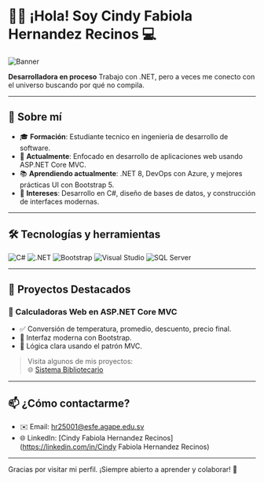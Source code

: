 # 👋🏻 ¡Hola! Soy Cindy Fabiola Hernandez Recinos 💻

![Banner](https://media.giphy.com/media/qgQUggAC3Pfv687qPC/giphy.gif)

**Desarrolladora en proceso** Trabajo con .NET, pero a veces me conecto con el universo buscando por qué no compila.

---

## 📌 Sobre mí

- 🎓 **Formación**: Estudiante tecnico en ingenieria de desarrollo de software.
- 💼 **Actualmente**: Enfocado en desarrollo de aplicaciones web usando ASP.NET Core MVC.
- 📚 **Aprendiendo actualmente**: .NET 8, DevOps con Azure, y mejores prácticas UI con Bootstrap 5.
- 🎯 **Intereses**: Desarrollo en C#, diseño de bases de datos, y construcción de interfaces modernas.

---

## 🛠️ Tecnologías y herramientas

![C#](https://img.shields.io/badge/C%23-239120?style=for-the-badge&logo=c-sharp&logoColor=white)
![.NET](https://img.shields.io/badge/.NET-512BD4?style=for-the-badge&logo=dotnet&logoColor=white)
![Bootstrap](https://img.shields.io/badge/Bootstrap-563D7C?style=for-the-badge&logo=bootstrap&logoColor=white)
![Visual Studio](https://img.shields.io/badge/Visual_Studio-5C2D91?style=for-the-badge&logo=visualstudio&logoColor=white)
![SQL Server](https://img.shields.io/badge/SQL_Server-CC2927?style=for-the-badge&logo=microsoftsqlserver&logoColor=white)

---

## 📂 Proyectos Destacados

### 🔢 Calculadoras Web en ASP.NET Core MVC
- ✅ Conversión de temperatura, promedio, descuento, precio final.
- 💄 Interfaz moderna con Bootstrap.
- 🔧 Lógica clara usando el patrón MVC.

> Visita algunos de mis proyectos:  
> 🌐 [Sistema Bibliotecario](http://binaes20250304.somee.com)

---

## 📫 ¿Cómo contactarme?

- ✉️ Email: hr25001@esfe.agape.edu.sv
- 🌐 LinkedIn: [Cindy Fabiola Hernandez Recinos](https://linkedin.com/in/Cindy Fabiola Hernandez Recinos)

---

Gracias por visitar mi perfil. ¡Siempre abierto a aprender y colaborar! 🚀
